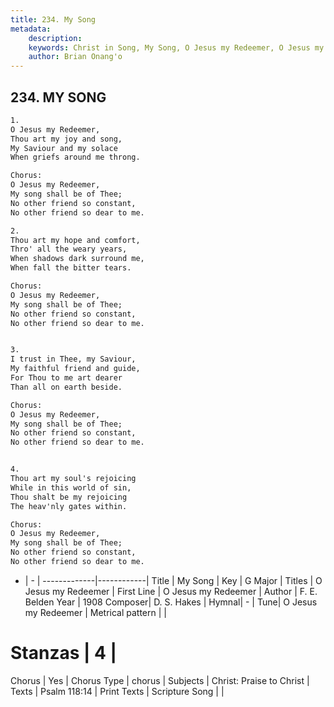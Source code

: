 ```yaml
---
title: 234. My Song
metadata:
    description: 
    keywords: Christ in Song, My Song, O Jesus my Redeemer, O Jesus my Redeemer
    author: Brian Onang'o
---
```



## 234. MY SONG

```txt
1.
O Jesus my Redeemer,
Thou art my joy and song,
My Saviour and my solace
When griefs around me throng.

Chorus:
O Jesus my Redeemer,
My song shall be of Thee;
No other friend so constant,
No other friend so dear to me.

2.
Thou art my hope and comfort,
Thro' all the weary years,
When shadows dark surround me,
When fall the bitter tears. 

Chorus:
O Jesus my Redeemer,
My song shall be of Thee;
No other friend so constant,
No other friend so dear to me.


3.
I trust in Thee, my Saviour, 
My faithful friend and guide,
For Thou to me art dearer
Than all on earth beside. 

Chorus:
O Jesus my Redeemer,
My song shall be of Thee;
No other friend so constant,
No other friend so dear to me.


4.
Thou art my soul's rejoicing
While in this world of sin,
Thou shalt be my rejoicing
The heav'nly gates within. 

Chorus:
O Jesus my Redeemer,
My song shall be of Thee;
No other friend so constant,
No other friend so dear to me.

```

- |   -  |
-------------|------------|
Title | My Song |
Key | G Major |
Titles | O Jesus my Redeemer |
First Line | O Jesus my Redeemer |
Author | F. E. Belden
Year | 1908
Composer| D. S. Hakes |
Hymnal|  - |
Tune| O Jesus my Redeemer |
Metrical pattern | |
# Stanzas | 4 |
Chorus | Yes |
Chorus Type | chorus |
Subjects | Christ: Praise to Christ |
Texts | Psalm 118:14 |
Print Texts | 
Scripture Song |  |
  
